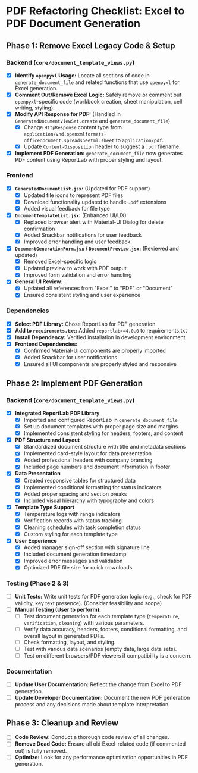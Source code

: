 # PDF Refactoring Checklist: Excel to PDF Document Generation

## Phase 1: Remove Excel Legacy Code & Setup

### Backend (`core/document_template_views.py`)
- [x] **Identify `openpyxl` Usage:** Locate all sections of code in `generate_document_file` and related functions that use `openpyxl` for Excel generation.
- [x] **Comment Out/Remove Excel Logic:** Safely remove or comment out `openpyxl`-specific code (workbook creation, sheet manipulation, cell writing, styling).
- [x] **Modify API Response for PDF:** (Handled in `GeneratedDocumentViewSet.create` and `generate_document_file`)
    - [x] Change `HttpResponse` content type from `application/vnd.openxmlformats-officedocument.spreadsheetml.sheet` to `application/pdf`.
    - [x] Update `Content-Disposition` header to suggest a `.pdf` filename.
- [x] **Implement PDF Generation:** `generate_document_file` now generates PDF content using ReportLab with proper styling and layout.

### Frontend
- [x] **`GeneratedDocumentList.jsx`:** (Updated for PDF support)
    - [x] Updated file icons to represent PDF files
    - [x] Download functionality updated to handle `.pdf` extensions
    - [x] Added visual feedback for file type
- [x] **`DocumentTemplateList.jsx`:** (Enhanced UI/UX)
    - [x] Replaced browser alert with Material-UI Dialog for delete confirmation
    - [x] Added Snackbar notifications for user feedback
    - [x] Improved error handling and user feedback
- [x] **`DocumentGenerationForm.jsx` / `DocumentPreview.jsx`:** (Reviewed and updated)
    - [x] Removed Excel-specific logic
    - [x] Updated preview to work with PDF output
    - [x] Improved form validation and error handling
- [x] **General UI Review:**
    - [x] Updated all references from "Excel" to "PDF" or "Document"
    - [x] Ensured consistent styling and user experience

### Dependencies
- [x] **Select PDF Library:** Chose ReportLab for PDF generation
- [x] **Add to `requirements.txt`:** Added `reportlab>=4.0.0` to requirements.txt
- [x] **Install Dependency:** Verified installation in development environment
- [x] **Frontend Dependencies:**
    - [x] Confirmed Material-UI components are properly imported
    - [x] Added Snackbar for user notifications
    - [x] Ensured all UI components are properly styled and responsive

## Phase 2: Implement PDF Generation

### Backend (`core/document_template_views.py`)
- [x] **Integrated ReportLab PDF Library**
  - [x] Imported and configured ReportLab in `generate_document_file`
  - [x] Set up document templates with proper page size and margins
  - [x] Implemented consistent styling for headers, footers, and content

- [x] **PDF Structure and Layout**
  - [x] Standardized document structure with title and metadata sections
  - [x] Implemented card-style layout for data presentation
  - [x] Added professional headers with company branding
  - [x] Included page numbers and document information in footer

- [x] **Data Presentation**
  - [x] Created responsive tables for structured data
  - [x] Implemented conditional formatting for status indicators
  - [x] Added proper spacing and section breaks
  - [x] Included visual hierarchy with typography and colors

- [x] **Template Type Support**
  - [x] Temperature logs with range indicators
  - [x] Verification records with status tracking
  - [x] Cleaning schedules with task completion status
  - [x] Custom styling for each template type

- [x] **User Experience**
  - [x] Added manager sign-off section with signature line
  - [x] Included document generation timestamp
  - [x] Improved error messages and validation
  - [x] Optimized PDF file size for quick downloads

### Testing (Phase 2 & 3)
- [ ] **Unit Tests:** Write unit tests for PDF generation logic (e.g., check for PDF validity, key text presence). (Consider feasibility and scope)
- [ ] **Manual Testing (User to perform):**
    - [ ] Test document generation for each template type (`temperature`, `verification`, `cleaning`) with various parameters.
    - [ ] Verify data accuracy, headers, footers, conditional formatting, and overall layout in generated PDFs.
    - [ ] Check formatting, layout, and styling.
    - [ ] Test with various data scenarios (empty data, large data sets).
    - [ ] Test on different browsers/PDF viewers if compatibility is a concern.

### Documentation
- [ ] **Update User Documentation:** Reflect the change from Excel to PDF generation.
- [ ] **Update Developer Documentation:** Document the new PDF generation process and any decisions made about template interpretation.

## Phase 3: Cleanup and Review
- [ ] **Code Review:** Conduct a thorough code review of all changes.
- [ ] **Remove Dead Code:** Ensure all old Excel-related code (if commented out) is fully removed.
- [ ] **Optimize:** Look for any performance optimization opportunities in PDF generation.
